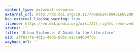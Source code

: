 ```yaml
---
content_type: external-resource
external_url: http://dx.doi.org/10.1177/095624780401600208
has_external_license_warning: true
license: https://en.wikipedia.org/wiki/All_rights_reserved
status: ''
title: 'Urban Violence: A Guide to the Literature'
uid: 2ff837fe-4d15-4ad5-80bc-a17ce4b04fcb
wayback_url: ''
---
```

